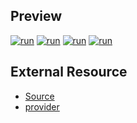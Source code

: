 <a id="app"></a>
## Preview
[![run](https://i.ibb.co/LkWNYrK/dicoding-login-1.jpg)](#app)
[![run](https://i.ibb.co/PtNPv6q/dicoding-login-2.jpg)](#app)
[![run](https://i.ibb.co/FX6KtzG/dicoding-login-3.jpg)](#app)
[![run](https://i.ibb.co/k2jNf0F/dicoding-login-4.jpg)](#app)

## External Resource
- [Source](https://github.com/dicodingacademy/a195-flutter-fundamental-labs/tree/master/dicoding_login)
- [provider](https://pub.dev/packages/provider)
